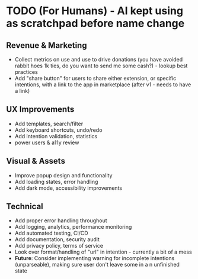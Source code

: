 # TODO (For Humans) - AI kept using as scratchpad before name change

## Revenue & Marketing

- Collect metrics on use and use to drive donations (you have avoided rabbit hoes 1k ties, do you want to send me some cash?) - lookup best practices
- Add "share button" for users to share either extension, or specific intentions, with a link to the app in marketplace (after v1 - needs to have a link)

## UX Improvements

- Add templates, search/filter
- Add keyboard shortcuts, undo/redo
- Add intention validation, statistics
- power users & a11y review

## Visual & Assets

- Improve popup design and functionality
- Add loading states, error handling
- Add dark mode, accessibility improvements

## Technical

- Add proper error handling throughout
- Add logging, analytics, performance monitoring
- Add automated testing, CI/CD
- Add documentation, security audit
- Add privacy policy, terms of service
- Look over format/handling of "url" in intention - currently a bit of a mess
- **Future**: Consider implementing warning for incomplete intentions (unparseable), making sure user don't leave some in a n unfinished state
